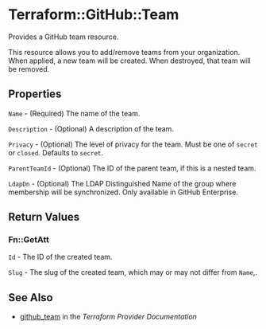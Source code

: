 # Terraform::GitHub::Team

Provides a GitHub team resource.

This resource allows you to add/remove teams from your organization. When applied,
a new team will be created. When destroyed, that team will be removed.

## Properties

`Name` - (Required) The name of the team.

`Description` - (Optional) A description of the team.

`Privacy` - (Optional) The level of privacy for the team. Must be one of `secret` or `closed`. Defaults to `secret`.

`ParentTeamId` - (Optional) The ID of the parent team, if this is a nested team.

`LdapDn` - (Optional) The LDAP Distinguished Name of the group where membership will be synchronized. Only available in GitHub Enterprise.


## Return Values

### Fn::GetAtt

`Id` - The ID of the created team.

`Slug` - The slug of the created team, which may or may not differ from `Name`,.

## See Also

* [github_team](https://www.terraform.io/docs/providers/github/r/team.html) in the _Terraform Provider Documentation_